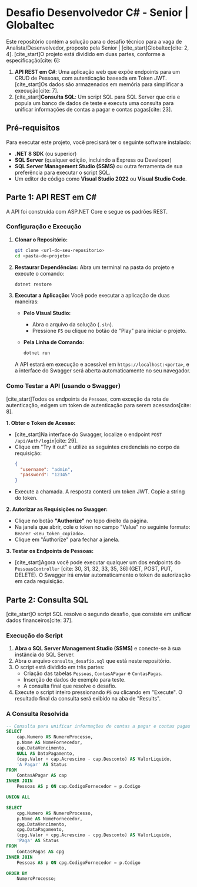 # Desafio Desenvolvedor C\# - Senior | Globaltec

Este repositório contém a solução para o desafio técnico para a vaga de Analista/Desenvolvedor, proposto pela Senior | [cite\_start]Globaltec[cite: 2, 4]. [cite\_start]O projeto está dividido em duas partes, conforme a especificação[cite: 6]:

1.  **API REST em C\#**: Uma aplicação web que expõe endpoints para um CRUD de Pessoas, com autenticação baseada em Token JWT. [cite\_start]Os dados são armazenados em memória para simplificar a execução[cite: 7].
2.  [cite\_start]**Consulta SQL**: Um script SQL para SQL Server que cria e popula um banco de dados de teste e executa uma consulta para unificar informações de contas a pagar e contas pagas[cite: 23].

## Pré-requisitos

Para executar este projeto, você precisará ter o seguinte software instalado:

  * **.NET 8 SDK** (ou superior)
  * **SQL Server** (qualquer edição, incluindo a Express ou Developer)
  * **SQL Server Management Studio (SSMS)** ou outra ferramenta de sua preferência para executar o script SQL.
  * Um editor de código como **Visual Studio 2022** ou **Visual Studio Code**.

## Parte 1: API REST em C\#

A API foi construída com ASP.NET Core e segue os padrões REST.

### Configuração e Execução

1.  **Clonar o Repositório:**

    ```bash
    git clone <url-do-seu-repositorio>
    cd <pasta-do-projeto>
    ```

2.  **Restaurar Dependências:**
    Abra um terminal na pasta do projeto e execute o comando:

    ```bash
    dotnet restore
    ```

3.  **Executar a Aplicação:**
    Você pode executar a aplicação de duas maneiras:

      * **Pelo Visual Studio:**

          * Abra o arquivo da solução (`.sln`).
          * Pressione `F5` ou clique no botão de "Play" para iniciar o projeto.

      * **Pela Linha de Comando:**

        ```bash
        dotnet run
        ```

    A API estará em execução e acessível em `https://localhost:<porta>`, e a interface do Swagger será aberta automaticamente no seu navegador.

### Como Testar a API (usando o Swagger)

[cite\_start]Todos os endpoints de `Pessoas`, com exceção da rota de autenticação, exigem um token de autenticação para serem acessados[cite: 8].

**1. Obter o Token de Acesso:**

  * [cite\_start]Na interface do Swagger, localize o endpoint `POST /api/Auth/login`[cite: 29].
  * Clique em "Try it out" e utilize as seguintes credenciais no corpo da requisição:
    ```json
    {
      "username": "admin",
      "password": "12345"
    }
    ```
  * Execute a chamada. A resposta conterá um token JWT. Copie a string do token.

**2. Autorizar as Requisições no Swagger:**

  * Clique no botão **"Authorize"** no topo direito da página.
  * Na janela que abrir, cole o token no campo "Value" no seguinte formato: `Bearer <seu_token_copiado>`.
  * Clique em "Authorize" para fechar a janela.

**3. Testar os Endpoints de Pessoas:**

  * [cite\_start]Agora você pode executar qualquer um dos endpoints do `PessoasController` [cite: 30, 31, 32, 33, 35, 36] (GET, POST, PUT, DELETE). O Swagger irá enviar automaticamente o token de autorização em cada requisição.

## Parte 2: Consulta SQL

[cite\_start]O script SQL resolve o segundo desafio, que consiste em unificar dados financeiros[cite: 37].

### Execução do Script

1.  **Abra o SQL Server Management Studio (SSMS)** e conecte-se à sua instância do SQL Server.
2.  Abra o arquivo `consulta_desafio.sql` que está neste repositório.
3.  O script está dividido em três partes:
      * Criação das tabelas `Pessoas`, `ContasAPagar` e `ContasPagas`.
      * Inserção de dados de exemplo para teste.
      * A consulta final que resolve o desafio.
4.  Execute o script inteiro pressionando `F5` ou clicando em "Execute". O resultado final da consulta será exibido na aba de "Results".

### A Consulta Resolvida

```sql
-- Consulta para unificar informações de contas a pagar e contas pagas
SELECT
    cap.Numero AS NumeroProcesso,
    p.Nome AS NomeFornecedor,
    cap.DataVencimento,
    NULL AS DataPagamento,
    (cap.Valor + cap.Acrescimo - cap.Desconto) AS ValorLiquido,
    'A Pagar' AS Status
FROM
    ContasAPagar AS cap
INNER JOIN
    Pessoas AS p ON cap.CodigoFornecedor = p.Codigo

UNION ALL

SELECT
    cpg.Numero AS NumeroProcesso,
    p.Nome AS NomeFornecedor,
    cpg.DataVencimento,
    cpg.DataPagamento,
    (cpg.Valor + cpg.Acrescimo - cpg.Desconto) AS ValorLiquido,
    'Paga' AS Status
FROM
    ContasPagas AS cpg
INNER JOIN
    Pessoas AS p ON cpg.CodigoFornecedor = p.Codigo

ORDER BY
    NumeroProcesso;
```
